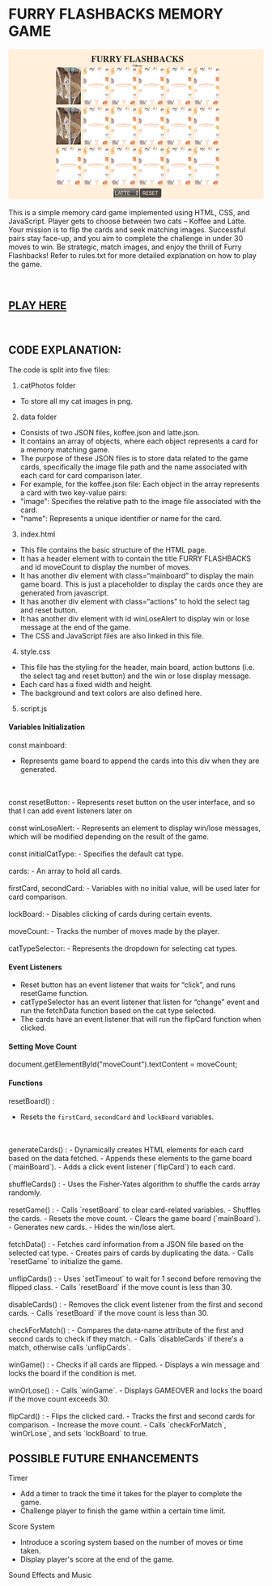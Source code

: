# FURRY FLASHBACKS MEMORY GAME

![Alt text](image.png)

This is a simple memory card game implemented using HTML, CSS, and JavaScript. Player gets to choose between two cats – Koffee and Latte. Your mission is to flip the cards and seek matching images. Successful pairs stay face-up, and you aim to complete the challenge in under 30 moves to win. Be strategic, match images, and enjoy the thrill of Furry Flashbacks!
Refer to rules.txt for more detailed explanation on how to play the game.

<br>

## [PLAY HERE](https://meikeetan.github.io/Furry-Flashbacks/)

<br>

## CODE EXPLANATION: 

The code is split into five files: 

1)	 catPhotos folder
- To store all my cat images in png.

2)	 data folder 
- Consists of two JSON files, koffee.json and latte.json. 
- It contains an array of objects, where each object represents a card for a memory matching game. 
- The purpose of these JSON files is to store data related to the game cards, specifically the image file path and the name associated with each card for card comparison later.
- For example, for the koffee.json file:
Each object in the array represents a card with two key-value pairs:
- "image": Specifies the relative path to the image file associated with the card.
- "name": Represents a unique identifier or name for the card.

3)	 index.html 
- This file contains the basic structure of the HTML page. 
- It has a header element with to contain the title FURRY FLASHBACKS and id moveCount to display the number of moves.
- It has another div element with class=“mainboard” to display the main game board. This is just a placeholder to display the cards once they are generated from javascript. 
- It has another div element with class=“actions” to hold the select tag and reset button.
- It has another div element with id winLoseAlert to display win or lose message at the end of the game. 
- The CSS and JavaScript files are also linked in this file. 

4)	 style.css
- This file has the styling for the header, main board, action buttons (i.e. the select tag and reset button) and the win or lose display message. 
- Each card has a fixed width and height. 
- The background and text colors are also defined here.


5)	 script.js
#### Variables Initialization

const mainboard: 
- Represents game board to append the cards into this div when they are generated.
<br>
<br>
const resetButton: 
- Represents reset button on the user interface, and so that I can add event listeners later on
<br>
<br>
const winLoseAlert: 
- Represents an element to display win/lose messages, which will be modified depending on the result of the game.
<br>
<br>
const initialCatType: 
- Specifies the default cat type.
<br>
<br>
cards: 
- An array to hold all cards.
<br>
<br>
firstCard, secondCard: 
- Variables with no initial value, will be used later for card comparison.
<br>
<br>
lockBoard: 
- Disables clicking of cards during certain events.
<br>
<br>
moveCount: 
- Tracks the number of moves made by the player.
<br>
<br>
catTypeSelector: 
- Represents the dropdown for selecting cat types.


#### Event Listeners 
- Reset button has an event listener that waits for “click”, and runs resetGame function.
- catTypeSelector has an event listener that listen for “change” event and run the fetchData function based on the cat type selected.
- The cards have an event listener that will run the flipCard function when clicked. 


#### Setting Move Count
document.getElementById("moveCount").textContent = moveCount;

#### Functions
resetBoard() : 
- Resets the `firstCard`, `secondCard` and `lockBoard` variables. 
<br>
<br>
generateCards() : 
- Dynamically creates HTML elements for each card based on the data fetched.
- Appends these elements to the game board (`mainBoard`).
- Adds a click event listener (`flipCard`) to each card.
<br>
<br>
shuffleCards() :
- Uses the Fisher-Yates algorithm to shuffle the cards array randomly.
<br>
<br>
resetGame() :
- Calls `resetBoard` to clear card-related variables.
- Shuffles the cards.
- Resets the move count.
- Clears the game board (`mainBoard`). 
- Generates new cards.
- Hides the win/lose alert.
<br>
<br>
fetchData() :
- Fetches card information from a JSON file based on the selected cat type.
- Creates pairs of cards by duplicating the data.
- Calls `resetGame` to initialize the game.
<br>
<br>
unflipCards() : 
- Uses `setTimeout` to wait for 1 second before removing the flipped class.
- Calls `resetBoard` if the move count is less than 30.
<br>
<br>
disableCards() : 
- Removes the click event listener from the first and second cards.
- Calls `resetBoard` if the move count is less than 30.
<br>
<br>
checkForMatch() :
- Compares the data-name attribute of the first and second cards to check if they match.
- Calls `disableCards` if there's a match, otherwise calls `unflipCards`.
<br>
<br>
winGame() :
- Checks if all cards are flipped.
- Displays a win message and locks the board if the condition is met.
<br>
<br>
winOrLose() : 
- Calls `winGame`.
- Displays GAMEOVER and locks the board if the move count exceeds 30.
<br>
<br>
flipCard() : 
- Flips the clicked card.
- Tracks the first and second cards for comparison.
- Increase the move count.
- Calls `checkForMatch`, `winOrLose`, and sets `lockBoard` to true.

<br>

## POSSIBLE FUTURE ENHANCEMENTS

Timer
- Add a timer to track the time it takes for the player to complete the game. 
- Challenge player to finish the game within a certain time limit.

Score System
- Introduce a scoring system based on the number of moves or time taken. 
- Display player's score at the end of the game.

Sound Effects and Music
 

